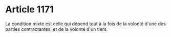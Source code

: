 # Article 1171

La condition mixte est celle qui dépend tout à la fois de la volonté d'une des parties contractantes, et de la volonté d'un tiers.
